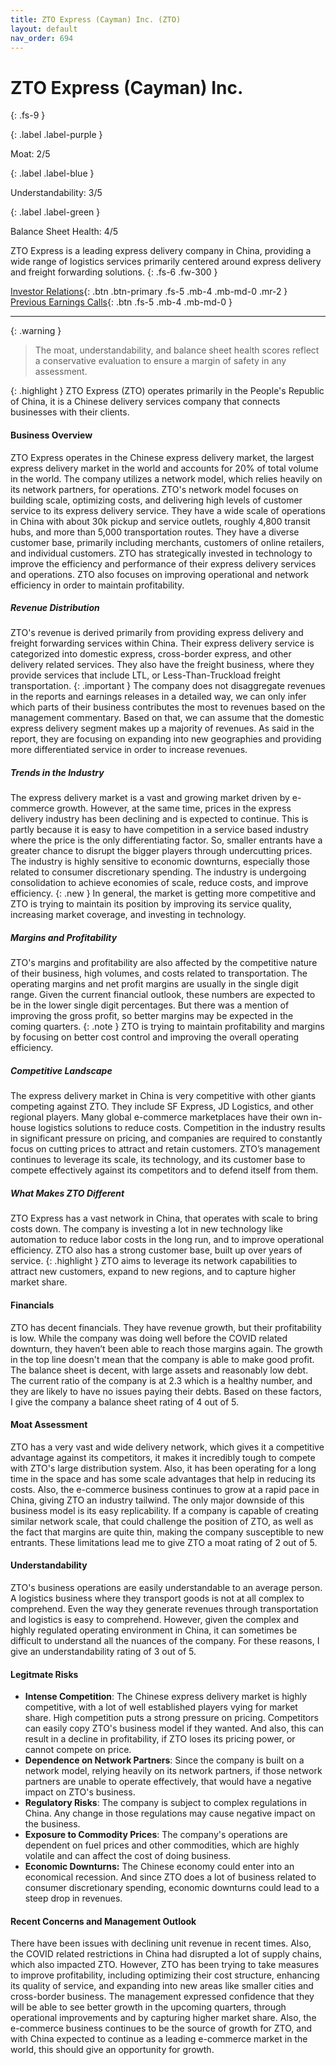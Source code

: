 ```yaml
---
title: ZTO Express (Cayman) Inc. (ZTO)
layout: default
nav_order: 694
---
```


# ZTO Express (Cayman) Inc.
{: .fs-9 }

{: .label .label-purple }

Moat: 2/5

{: .label .label-blue }

Understandability: 3/5

{: .label .label-green }

Balance Sheet Health: 4/5

ZTO Express is a leading express delivery company in China, providing a wide range of logistics services primarily centered around express delivery and freight forwarding solutions.
{: .fs-6 .fw-300 }

[Investor Relations](https://www.google.com/search?q=ZTO+investor+relations){: .btn .btn-primary .fs-5 .mb-4 .mb-md-0 .mr-2 }
[Previous Earnings Calls](https://discountingcashflows.com/company/ZTO/transcripts/){: .btn .fs-5 .mb-4 .mb-md-0 }

---

{: .warning }
>The moat, understandability, and balance sheet health scores reflect a conservative evaluation to ensure a margin of safety in any assessment.



{: .highlight }
ZTO Express (ZTO) operates primarily in the People's Republic of China, it is a Chinese delivery services company that connects businesses with their clients.

#### Business Overview

ZTO Express operates in the Chinese express delivery market, the largest express delivery market in the world and accounts for 20% of total volume in the world. The company utilizes a network model, which relies heavily on its network partners, for operations. ZTO's network model focuses on building scale, optimizing costs, and delivering high levels of customer service to its express delivery service. They have a wide scale of operations in China with about 30k pickup and service outlets, roughly 4,800 transit hubs, and more than 5,000 transportation routes.
They have a diverse customer base, primarily including merchants, customers of online retailers, and individual customers. ZTO has strategically invested in technology to improve the efficiency and performance of their express delivery services and operations. ZTO also focuses on improving operational and network efficiency in order to maintain profitability.

##### Revenue Distribution

ZTO's revenue is derived primarily from providing express delivery and freight forwarding services within China. Their express delivery service is categorized into domestic express, cross-border express, and other delivery related services. They also have the freight business, where they provide services that include LTL, or Less-Than-Truckload freight transportation.
{: .important }
The company does not disaggregate revenues in the reports and earnings releases in a detailed way, we can only infer which parts of their business contributes the most to revenues based on the management commentary.
Based on that, we can assume that the domestic express delivery segment makes up a majority of revenues. As said in the report, they are focusing on expanding into new geographies and providing more differentiated service in order to increase revenues.

##### Trends in the Industry

The express delivery market is a vast and growing market driven by e-commerce growth. However, at the same time, prices in the express delivery industry has been declining and is expected to continue. This is partly because it is easy to have competition in a service based industry where the price is the only differentiating factor. So, smaller entrants have a greater chance to disrupt the bigger players through undercutting prices. The industry is highly sensitive to economic downturns, especially those related to consumer discretionary spending. The industry is undergoing consolidation to achieve economies of scale, reduce costs, and improve efficiency.
{: .new }
In general, the market is getting more competitive and ZTO is trying to maintain its position by improving its service quality, increasing market coverage, and investing in technology.

##### Margins and Profitability

ZTO's margins and profitability are also affected by the competitive nature of their business, high volumes, and costs related to transportation. The operating margins and net profit margins are usually in the single digit range. Given the current financial outlook, these numbers are expected to be in the lower single digit percentages. But there was a mention of improving the gross profit, so better margins may be expected in the coming quarters.
{: .note }
ZTO is trying to maintain profitability and margins by focusing on better cost control and improving the overall operating efficiency.

##### Competitive Landscape
The express delivery market in China is very competitive with other giants competing against ZTO. They include SF Express, JD Logistics, and other regional players. Many global e-commerce marketplaces have their own in-house logistics solutions to reduce costs. Competition in the industry results in significant pressure on pricing, and companies are required to constantly focus on cutting prices to attract and retain customers.
ZTO’s management continues to leverage its scale, its technology, and its customer base to compete effectively against its competitors and to defend itself from them.

##### What Makes ZTO Different
ZTO Express has a vast network in China, that operates with scale to bring costs down. The company is investing a lot in new technology like automation to reduce labor costs in the long run, and to improve operational efficiency. ZTO also has a strong customer base, built up over years of service.
{: .highlight }
ZTO aims to leverage its network capabilities to attract new customers, expand to new regions, and to capture higher market share.

#### Financials
ZTO has decent financials. They have revenue growth, but their profitability is low. While the company was doing well before the COVID related downturn, they haven’t been able to reach those margins again. The growth in the top line doesn't mean that the company is able to make good profit.
The balance sheet is decent, with large assets and reasonably low debt. The current ratio of the company is at 2.3 which is a healthy number, and they are likely to have no issues paying their debts.
Based on these factors, I give the company a balance sheet rating of 4 out of 5.

#### Moat Assessment
ZTO has a very vast and wide delivery network, which gives it a competitive advantage against its competitors, it makes it incredibly tough to compete with ZTO's large distribution system. Also, it has been operating for a long time in the space and has some scale advantages that help in reducing its costs.
Also, the e-commerce business continues to grow at a rapid pace in China, giving ZTO an industry tailwind.
The only major downside of this business model is its easy replicability. If a company is capable of creating similar network scale, that could challenge the position of ZTO, as well as the fact that margins are quite thin, making the company susceptible to new entrants. These limitations lead me to give ZTO a moat rating of 2 out of 5.

#### Understandability
ZTO's business operations are easily understandable to an average person. A logistics business where they transport goods is not at all complex to comprehend. Even the way they generate revenues through transportation and logistics is easy to comprehend. However, given the complex and highly regulated operating environment in China, it can sometimes be difficult to understand all the nuances of the company. For these reasons, I give an understandability rating of 3 out of 5.

#### Legitmate Risks

* **Intense Competition**: The Chinese express delivery market is highly competitive, with a lot of well established players vying for market share. High competition puts a strong pressure on pricing. Competitors can easily copy ZTO's business model if they wanted. And also, this can result in a decline in profitability, if ZTO loses its pricing power, or cannot compete on price.
* **Dependence on Network Partners**: Since the company is built on a network model, relying heavily on its network partners, if those network partners are unable to operate effectively, that would have a negative impact on ZTO's business.
* **Regulatory Risks**: The company is subject to complex regulations in China. Any change in those regulations may cause negative impact on the business.
* **Exposure to Commodity Prices**: The company's operations are dependent on fuel prices and other commodities, which are highly volatile and can affect the cost of doing business.
* **Economic Downturns:** The Chinese economy could enter into an economical recession. And since ZTO does a lot of business related to consumer discretionary spending, economic downturns could lead to a steep drop in revenues.

#### Recent Concerns and Management Outlook

There have been issues with declining unit revenue in recent times. Also, the COVID related restrictions in China had disrupted a lot of supply chains, which also impacted ZTO.
However, ZTO has been trying to take measures to improve profitability, including optimizing their cost structure, enhancing its quality of service, and expanding into new areas like smaller cities and cross-border business.
The management expressed confidence that they will be able to see better growth in the upcoming quarters, through operational improvements and by capturing higher market share.
Also, the e-commerce business continues to be the source of growth for ZTO, and with China expected to continue as a leading e-commerce market in the world, this should give an opportunity for growth.